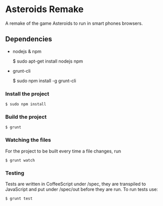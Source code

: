 Asteroids Remake
================

A remake of the game Asteroids to run in smart phones browsers.

## Dependencies

- nodejs & npm

    $ sudo apt-get install nodejs npm

- grunt-cli

    $ sudo npm install -g grunt-cli

### Install the project

    $ sudo npm install

### Build the project

    $ grunt 

### Watching the files

For the project to be built every time a file changes, run

    $ grunt watch

### Testing

Tests are written in CoffeeScript under /spec, they are transpiled to JavaScript
and put under /spec/out before they are run. To run tests use:

    $ grunt test
